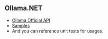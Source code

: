 ## Ollama.NET

- [Ollama Official API](https://github.com/ollama/ollama/blob/main/docs/api.md)
- [Samples](https://github.com/shuaihuadu/Ollama.NET/tree/main/samples)
- And you can reference unit tests for usages.
